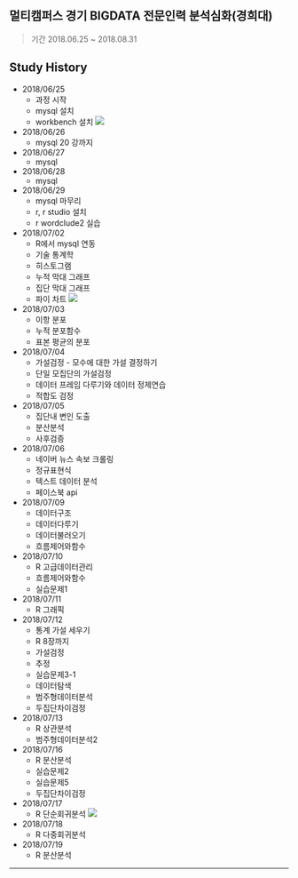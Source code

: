 ## 멀티캠퍼스 경기 BIGDATA 전문인력 분석심화(경희대)

> 기간 2018.06.25 ~ 2018.08.31

## Study History
* 2018/06/25
    * 과정 시작
    * mysql 설치
    * workbench 설치
![](images/SQL_첫걸음.jpg)
* 2018/06/26
    * mysql 20 강까지
* 2018/06/27
    * mysql
* 2018/06/28
    * mysql
* 2018/06/29
    * mysql 마무리
    * r, r studio 설치
    * r wordclude2 실습
* 2018/07/02
    * R에서 mysql 연동
    * 기술 통계학
    * 히스토그램
    * 누적 막대 그래프
    * 집단 막대 그래프
    * 파이 차트
![](images/R인_액션.jpg)        
* 2018/07/03
    * 이항 분포
    * 누적 분포함수
    * 표본 평균의 분포
* 2018/07/04
    * 가설검정 - 모수에 대한 가설 결정하기
    * 단일 모집단의 가설검정
    * 데이터 프레임 다루기와 데이터 정제연습
    * 적합도 검정
* 2018/07/05
    * 집단내 변인 도출
    * 분산분석
    * 사후검증
* 2018/07/06
    * 네이버 뉴스 속보 크롤링
    * 정규표현식
    * 텍스트 데이터 분석
    * 페이스북 api
* 2018/07/09
    * 데이터구조
    * 데이터다루기
    * 데이터불러오기
    * 흐름제어와함수
* 2018/07/10
    * R 고급데이터관리
    * 흐름제어와함수
    * 실습문제1
* 2018/07/11
    * R 그래픽 
* 2018/07/12
    * 통계 가설 세우기
    * R 8장까지
    * 가설검정
    * 추정
    * 실습문제3-1
    * 데이터탐색
    * 범주형데이터분석
    * 두집단차이검정
* 2018/07/13
    * R 상관분석
    * 범주형데이터분석2
* 2018/07/16
    * R 분산분석
    * 실습문제2
    * 실습문제5
    * 두집단차이검정
* 2018/07/17
    * R 단순회귀분석
![](images/데이터분석_준전문가.jpg)
* 2018/07/18
    * R 다중회귀분석
* 2018/07/19
    * R 분산분석

<hr/>


<br>
